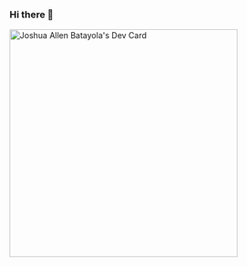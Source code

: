 ### Hi there 👋
<a href="https://app.daily.dev/Sheperd"><img src="https://api.daily.dev/devcards/3a7b57a2eff94f69bcfb3d5940a42b90.png?r=dnh" width="400" alt="Joshua Allen Batayola's Dev Card"/></a>

<!--
**JoshAllenB/JoshAllenB** is a ✨ _special_ ✨ repository because its `README.md` (this file) appears on your GitHub profile.

Here are some ideas to get you started:

- 🔭 I’m currently working on ...
- 🌱 I’m currently learning ...
- 👯 I’m looking to collaborate on ...
- 🤔 I’m looking for help with ...
- 💬 Ask me about ...
- 📫 How to reach me: ...
- 😄 Pronouns: ...
- ⚡ Fun fact: ...
-->
